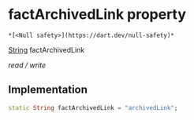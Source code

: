 


# factArchivedLink property




    *[<Null safety>](https://dart.dev/null-safety)*


[String](https://api.flutter.dev/flutter/dart-core/String-class.html) factArchivedLink
  
_read / write_






## Implementation

```dart
static String factArchivedLink = "archivedLink";


```







